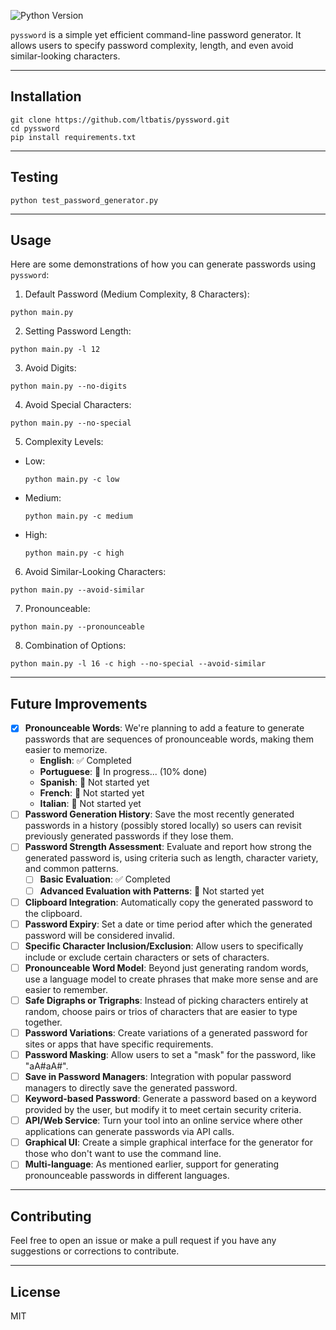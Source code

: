 ![Python Version](https://img.shields.io/badge/python-3.11.4-blue)


`pyssword` is a simple yet efficient command-line password generator. It allows users to specify password complexity, length, and even avoid similar-looking characters.

---
## Installation
```
git clone https://github.com/ltbatis/pyssword.git
cd pyssword
pip install requirements.txt
```

---
## Testing
```
python test_password_generator.py
```

---
## Usage
Here are some demonstrations of how you can generate passwords using `pyssword`:
1. Default Password (Medium Complexity, 8 Characters):
```
python main.py
```
2. Setting Password Length:
```
python main.py -l 12
```
3. Avoid Digits:
```
python main.py --no-digits
```
4. Avoid Special Characters:
```
python main.py --no-special
```
5. Complexity Levels:
- Low:
    ```
    python main.py -c low
    ```
- Medium:
    ```
    python main.py -c medium
    ```
- High:
    ```
    python main.py -c high
    ```
6. Avoid Similar-Looking Characters:
```
python main.py --avoid-similar
```
7. Pronounceable:
```
python main.py --pronounceable
```
8. Combination of Options:
```
python main.py -l 16 -c high --no-special --avoid-similar
```

---
## Future Improvements

- [x] **Pronounceable Words**: We're planning to add a feature to generate passwords that are sequences of pronounceable words, making them easier to memorize.
  - **English**: ✅ Completed
  - **Portuguese**: 🔄 In progress... (10% done)
  - **Spanish**: 🚫 Not started yet
  - **French**: 🚫 Not started yet
  - **Italian**: 🚫 Not started yet
- [ ] **Password Generation History**: Save the most recently generated passwords in a history (possibly stored locally) so users can revisit previously generated passwords if they lose them.
- [ ] **Password Strength Assessment**: Evaluate and report how strong the generated password is, using criteria such as length, character variety, and common patterns.
  - [ ] **Basic Evaluation**: ✅ Completed
  - [ ] **Advanced Evaluation with Patterns**: 🚫 Not started yet
- [ ] **Clipboard Integration**: Automatically copy the generated password to the clipboard.
- [ ] **Password Expiry**: Set a date or time period after which the generated password will be considered invalid.
- [ ] **Specific Character Inclusion/Exclusion**: Allow users to specifically include or exclude certain characters or sets of characters.
- [ ] **Pronounceable Word Model**: Beyond just generating random words, use a language model to create phrases that make more sense and are easier to remember.
- [ ] **Safe Digraphs or Trigraphs**: Instead of picking characters entirely at random, choose pairs or trios of characters that are easier to type together.
- [ ] **Password Variations**: Create variations of a generated password for sites or apps that have specific requirements.
- [ ] **Password Masking**: Allow users to set a "mask" for the password, like "aA#aA#".
- [ ] **Save in Password Managers**: Integration with popular password managers to directly save the generated password.
- [ ] **Keyword-based Password**: Generate a password based on a keyword provided by the user, but modify it to meet certain security criteria.
- [ ] **API/Web Service**: Turn your tool into an online service where other applications can generate passwords via API calls.
- [ ] **Graphical UI**: Create a simple graphical interface for the generator for those who don't want to use the command line.
- [ ] **Multi-language**: As mentioned earlier, support for generating pronounceable passwords in different languages.

---
## Contributing
Feel free to open an issue or make a pull request if you have any suggestions or corrections to contribute.

---
## License
MIT
